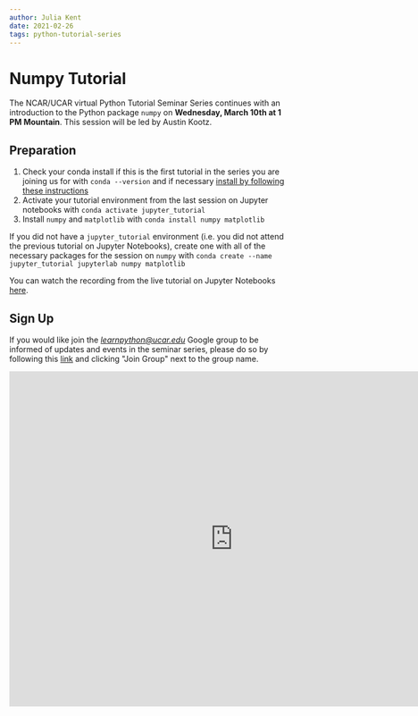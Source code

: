 ```yaml
---
author: Julia Kent
date: 2021-02-26
tags: python-tutorial-series
---
```


# Numpy Tutorial

The NCAR/UCAR virtual Python Tutorial Seminar Series continues with an introduction to the Python package `numpy` on **Wednesday, March 10th at 1 PM Mountain**. This session will be led by Austin Kootz.

## Preparation

1. Check your conda install if this is the first tutorial in the series you are joining us for with `conda --version` and if necessary [install by following these instructions](https://docs.conda.io/en/latest/miniconda.html)
2. Activate your tutorial environment from the last session on Jupyter notebooks with `conda activate jupyter_tutorial`
3. Install `numpy` and `matplotlib` with `conda install numpy matplotlib`

If you did not have a `jupyter_tutorial` environment (i.e. you did not attend the previous tutorial on Jupyter Notebooks), create one with all of the necessary packages for the session on `numpy` with `conda create --name jupyter_tutorial jupyterlab numpy matplotlib`

You can watch the recording from the live tutorial on Jupyter Notebooks [here](https://youtu.be/xSzXvwzFsDU).

## Sign Up

If you would like join the *learnpython@ucar.edu* Google group to be informed of updates and events in the seminar series, please do so by following this [link](https://groups.google.com/a/ucar.edu/g/learnpython/about) and clicking "Join Group" next to the group name.

<iframe src="https://calendar.google.com/calendar/embed?src=c_krmtmqm6kb5u7ke6t5on9l0rus%40group.calendar.google.com" style="border: 0" width="800" height="600" frameborder="0" scrolling="no"></iframe>
